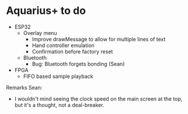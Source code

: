 # Aquarius+ to do

- ESP32
  - Overlay menu
    - Improve drawMessage to allow for multiple lines of text
    - Hand controller emulation
    - Confirmation before factory reset
  - Bluetooth
    - Bug: Bluetooth forgets bonding (Sean)
- FPGA
  - FIFO based sample playback

Remarks Sean:

- I wouldn't mind seeing the clock speed on the main screen at the top, but it's a thought, not a deal-breaker.
